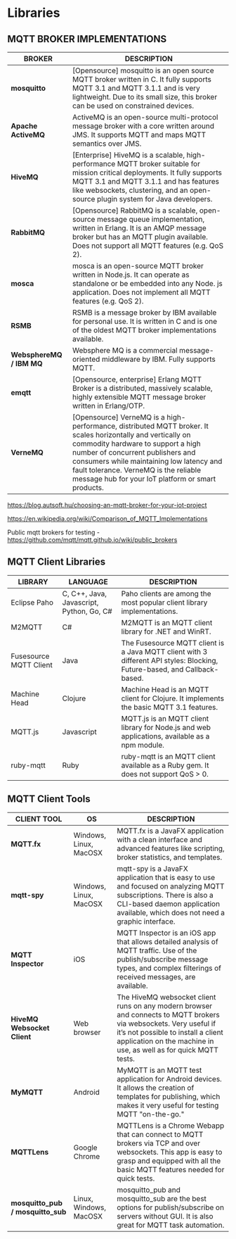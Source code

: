 # Libraries

## MQTT BROKER IMPLEMENTATIONS

| **BROKER** | **DESCRIPTION** |
|---|---|
| **mosquitto** | [Opensource] mosquitto is an open source MQTT broker written in C. It fully supports MQTT 3.1 and MQTT 3.1.1 and is very lightweight. Due to its small size, this broker can be used on constrained devices. |
| **Apache ActiveMQ** | ActiveMQ is an open-source multi-protocol message broker with a core written around JMS. It supports MQTT and maps MQTT semantics over JMS. |
| **HiveMQ** | [Enterprise] HiveMQ is a scalable, high-performance MQTT broker suitable for mission critical deployments. It fully supports MQTT 3.1 and MQTT 3.1.1 and has features like websockets, clustering, and an open-source plugin system for Java developers. |
| **RabbitMQ** | [Opensource] RabbitMQ is a scalable, open-source message queue implementation, written in Erlang. It is an AMQP message broker but has an MQTT plugin available. Does not support all MQTT features (e.g. QoS 2). |
| **mosca** | mosca is an open-source MQTT broker written in Node.js. It can operate as standalone or be embedded into any Node. js application. Does not implement all MQTT features (e.g. QoS 2). |
| **RSMB** | RSMB is a message broker by IBM available for personal use. It is written in C and is one of the oldest MQTT broker implementations available. |
| **WebsphereMQ / IBM MQ** | Websphere MQ is a commercial message-oriented middleware by IBM. Fully supports MQTT. |
| **emqtt** | [Opensource, enterprise] Erlang MQTT Broker is a distributed, massively scalable, highly extensible MQTT message broker written in Erlang/OTP. |
| **VerneMQ** | [Opensource] VerneMQ is a high-performance, distributed MQTT broker. It scales horizontally and vertically on commodity hardware to support a high number of concurrent publishers and consumers while maintaining low latency and fault tolerance. VerneMQ is the reliable message hub for your IoT platform or smart products. |

<https://blog.autsoft.hu/choosing-an-mqtt-broker-for-your-iot-project>

<https://en.wikipedia.org/wiki/Comparison_of_MQTT_Implementations>

Public mqtt brokers for testing - <https://github.com/mqtt/mqtt.github.io/wiki/public_brokers>

## MQTT Client Libraries

| LIBRARY                | LANGUAGE                                 | DESCRIPTION                                                                                                                |
|--------------|------------------|-----------------------------------------|
| Eclipse Paho           | C, C++, Java, Javascript, Python, Go, C# | Paho clients are among the most popular client library implementations.                                                    |
| M2MQTT                 | C#                                       | M2MQTT is an MQTT client library for .NET and WinRT.                                                                       |
| Fusesource MQTT Client | Java                                     | The Fusesource MQTT client is a Java MQTT client with 3 different API styles: Blocking, Future-based, and Callback- based. |
| Machine Head           | Clojure                                  | Machine Head is an MQTT client for Clojure. It implements the basic MQTT 3.1 features.                                     |
| MQTT.js                | Javascript                               | MQTT.js is an MQTT client library for Node.js and web applications, available as a npm module.                             |
| ruby-mqtt              | Ruby                                     | ruby-mqtt is an MQTT client available as a Ruby gem. It does not support QoS > 0.                                         |

## MQTT Client Tools

| **CLIENT TOOL** | **OS** | **DESCRIPTION** |
|---|---|---|
| **MQTT.fx** | Windows, Linux, MacOSX | MQTT.fx is a JavaFX application with a clean interface and advanced features like scripting, broker statistics, and templates. |
| **mqtt-spy** | Windows, Linux, MacOSX | mqtt-spy is a JavaFX application that is easy to use and focused on analyzing MQTT subscriptions. There is also a CLI-based daemon application available, which does not need a graphic interface.
| **MQTT Inspector** | iOS | MQTT Inspector is an iOS app that allows detailed analysis of MQTT traffic. Use of the publish/subscribe message types, and complex filterings of received messages, are available. |
| **HiveMQ Websocket Client** | Web browser | The HiveMQ websocket client runs on any modern browser and connects to MQTT brokers via websockets. Very useful if it’s not possible to install a client application on the machine in use, as well as for quick MQTT tests. |
| **MyMQTT** | Android | MyMQTT is an MQTT test application for Android devices. It allows the creation of templates for publishing, which makes it very useful for testing MQTT "on-the-go." |
| **MQTTLens** | Google Chrome | MQTTLens is a Chrome Webapp that can connect to MQTT brokers via TCP and over websockets. This app is easy to grasp and equipped with all the basic MQTT features needed for quick tests. |
| **mosquitto_pub / mosquitto_sub** | Linux, Windows, MacOSX | mosquitto_pub and mosquitto_sub are the best options for publish/subscribe on servers without GUI. It is also great for MQTT task automation. |
